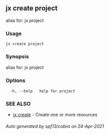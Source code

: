 ## jx create project

alias for: jx project

### Usage

```
jx create project
```

### Synopsis

alias for: jx project

### Options

```
  -h, --help   help for project
```

### SEE ALSO

* [jx create](jx_create.md)	 - Create one or more resources

###### Auto generated by spf13/cobra on 24-Apr-2021

